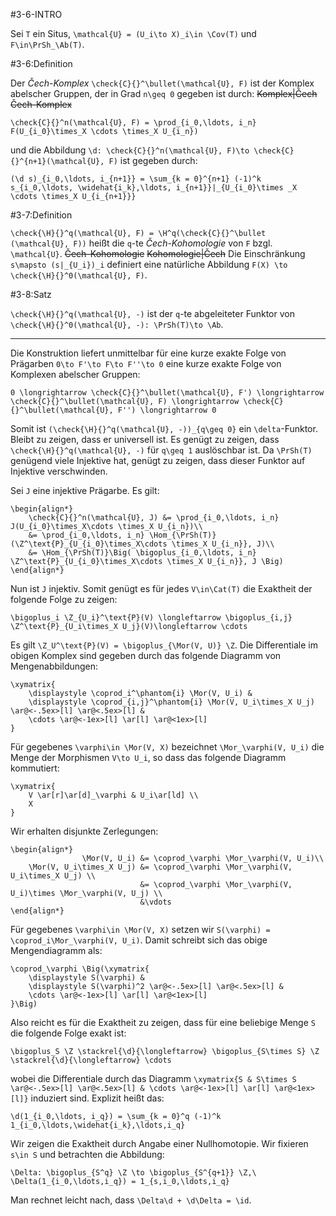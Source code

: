 #3-6-INTRO

Sei `T` ein Situs, `\mathcal{U} = (U_i\to X)_i\in \Cov(T)` und `F\in\PrSh_\Ab(T)`.

#3-6:Definition

Der *Čech-Komplex* `\check{C}{}^\bullet(\mathcal{U}, F)` ist der Komplex abelscher Gruppen, der in Grad `n\geq 0` gegeben ist durch: ~~Komplex|Čech~~ ~~Čech-Komplex~~

    \check{C}{}^n(\mathcal{U}, F) = \prod_{i_0,\ldots, i_n} F(U_{i_0}\times_X \cdots \times_X U_{i_n})

und die Abbildung `\d: \check{C}{}^n(\mathcal{U}, F)\to \check{C}{}^{n+1}(\mathcal{U}, F)` ist gegeben durch:

    (\d s)_{i_0,\ldots, i_{n+1}} = \sum_{k = 0}^{n+1} (-1)^k s_{i_0,\ldots, \widehat{i_k},\ldots, i_{n+1}}|_{U_{i_0}\times _X \cdots \times_X U_{i_{n+1}}}

#3-7:Definition

`\check{\H}{}^q(\mathcal{U}, F) = \H^q(\check{C}{}^\bullet (\mathcal{U}, F))` heißt die `q`-te *Čech-Kohomologie* von `F` bzgl. `\mathcal{U}`. ~~Čech-Kohomologie~~ ~~Kohomologie|Čech~~ Die Einschränkung `s\mapsto (s|_{U_i})_i` definiert eine natürliche Abbildung `F(X) \to \check{\H}{}^0(\mathcal{U}, F)`.

#3-8:Satz

`\check{\H}{}^q(\mathcal{U}, -)` ist der `q`-te abgeleiteter Funktor von `\check{\H}{}^0(\mathcal{U}, -): \PrSh(T)\to \Ab`.

---

Die Konstruktion liefert unmittelbar für eine kurze exakte Folge von Prägarben `0\to F'\to F\to F''\to 0` eine kurze exakte Folge von Komplexen abelscher Gruppen:

    0 \longrightarrow \check{C}{}^\bullet(\mathcal{U}, F') \longrightarrow \check{C}{}^\bullet(\mathcal{U}, F) \longrightarrow \check{C}{}^\bullet(\mathcal{U}, F'') \longrightarrow 0

Somit ist `(\check{\H}{}^q(\mathcal{U}, -))_{q\geq 0}` ein `\delta`-Funktor. Bleibt zu zeigen, dass er universell ist. Es genügt zu zeigen, dass `\check{\H}{}^q(\mathcal{U}, -)` für `q\geq 1` auslöschbar ist. Da `\PrSh(T)` genügend viele Injektive hat, genügt zu zeigen, dass dieser Funktor auf Injektive verschwinden.

Sei `J` eine injektive Prägarbe. Es gilt:

    \begin{align*}
        \check{C}{}^n(\mathcal{U}, J) &= \prod_{i_0,\ldots, i_n} J(U_{i_0}\times_X\cdots \times_X U_{i_n})\\
        &= \prod_{i_0,\ldots, i_n} \Hom_{\PrSh(T)}(\Z^\text{P}_{U_{i_0}\times_X\cdots \times_X U_{i_n}}, J)\\
        &= \Hom_{\PrSh(T)}\Big( \bigoplus_{i_0,\ldots, i_n} \Z^\text{P}_{U_{i_0}\times_X\cdots \times_X U_{i_n}}, J \Big)
    \end{align*}

Nun ist `J` injektiv. Somit genügt es für jedes `V\in\Cat(T)` die Exaktheit der folgende Folge zu zeigen:

    \bigoplus_i \Z_{U_i}^\text{P}(V) \longleftarrow \bigoplus_{i,j} \Z^\text{P}_{U_i\times_X U_j}(V)\longleftarrow \cdots

Es gilt `\Z_U^\text{P}(V) = \bigoplus_{\Mor(V, U)} \Z`. Die Differentiale im obigen Komplex sind gegeben durch das folgende Diagramm von Mengenabbildungen:

    \xymatrix{
        \displaystyle \coprod_i^\phantom{i} \Mor(V, U_i) &
        \displaystyle \coprod_{i,j}^\phantom{i} \Mor(V, U_i\times_X U_j) \ar@<-.5ex>[l] \ar@<.5ex>[l] &
        \cdots \ar@<-1ex>[l] \ar[l] \ar@<1ex>[l]
    }

Für gegebenes `\varphi\in \Mor(V, X)` bezeichnet `\Mor_\varphi(V, U_i)` die Menge der Morphismen `V\to U_i`, so dass das folgende Diagramm kommutiert:

    \xymatrix{
        V \ar[r]\ar[d]_\varphi & U_i\ar[ld] \\
        X
    }

Wir erhalten disjunkte Zerlegungen:

    \begin{align*}
                    \Mor(V, U_i) &= \coprod_\varphi \Mor_\varphi(V, U_i)\\
        \Mor(V, U_i\times_X U_j) &= \coprod_\varphi \Mor_\varphi(V, U_i\times_X U_j) \\
                                 &= \coprod_\varphi \Mor_\varphi(V, U_i)\times \Mor_\varphi(V, U_j) \\
                                 &\vdots
    \end{align*}

Für gegebenes `\varphi\in \Mor(V, X)` setzen wir `S(\varphi) = \coprod_i\Mor_\varphi(V, U_i)`. Damit schreibt sich das obige Mengendiagramm als:

    \coprod_\varphi \Big(\xymatrix{
        \displaystyle S(\varphi) &
        \displaystyle S(\varphi)^2 \ar@<-.5ex>[l] \ar@<.5ex>[l] &
        \cdots \ar@<-1ex>[l] \ar[l] \ar@<1ex>[l]
    }\Big)

Also reicht es für die Exaktheit zu zeigen, dass für eine beliebige Menge `S` die folgende Folge exakt ist:

    \bigoplus_S \Z \stackrel{\d}{\longleftarrow} \bigoplus_{S\times S} \Z \stackrel{\d}{\longleftarrow} \cdots

wobei die Differentiale durch das Diagramm `\xymatrix{S & S\times S \ar@<-.5ex>[l] \ar@<.5ex>[l] & \cdots \ar@<-1ex>[l] \ar[l] \ar@<1ex>[l]}` induziert sind. Explizit heißt das:

    \d(1_{i_0,\ldots, i_q}) = \sum_{k = 0}^q (-1)^k 1_{i_0,\ldots,\widehat{i_k},\ldots,i_q}

Wir zeigen die Exaktheit durch Angabe einer Nullhomotopie. Wir fixieren `s\in S` und betrachten die Abbildung:

    \Delta: \bigoplus_{S^q} \Z \to \bigoplus_{S^{q+1}} \Z,\ \Delta(1_{i_0,\ldots,i_q}) = 1_{s,i_0,\ldots,i_q}

Man rechnet leicht nach, dass `\Delta\d + \d\Delta = \id`.
